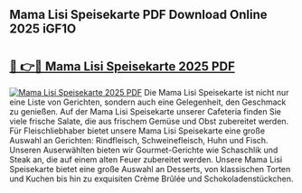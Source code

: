## Mama Lisi Speisekarte PDF Download Online 2025 iGF1O

# <h2><a href="http://gc9ab8.nevu.top/?p=Mama+Lisi+Speisekarte">🔗 👉🔴 Mama Lisi Speisekarte 2025 PDF</a></h2>

[![Mama Lisi Speisekarte 2025 PDF](https://i.imgur.com/dBaPXMq.png)](http://gc9ab8.nevu.top/?p=Mama+Lisi+Speisekarte)
Die Mama Lisi Speisekarte ist nicht nur eine Liste von Gerichten, sondern auch eine Gelegenheit, den Geschmack zu genießen. Auf der Mama Lisi Speisekarte unserer Cafeteria finden Sie viele frische Salate, die aus frischem Gemüse und Obst zubereitet werden. Für Fleischliebhaber bietet unsere Mama Lisi Speisekarte eine große Auswahl an Gerichten: Rindfleisch, Schweinefleisch, Huhn und Fisch. Unseren Auserwählten bieten wir Gourmet-Gerichte wie Schaschlik und Steak an, die auf einem alten Feuer zubereitet werden. Unsere Mama Lisi Speisekarte bietet eine große Auswahl an Desserts, von klassischen Torten und Kuchen bis hin zu exquisiten Crème Brûlée und Schokoladenstückchen.

